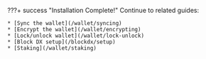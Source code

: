 
???+ success "Installation Complete!"
	Continue to related guides:
	
	* [Sync the wallet](/wallet/syncing)
	* [Encrypt the wallet](/wallet/encrypting)
	* [Lock/unlock wallet](/wallet/lock-unlock)
	* [Block DX setup](/blockdx/setup)
	* [Staking](/wallet/staking)